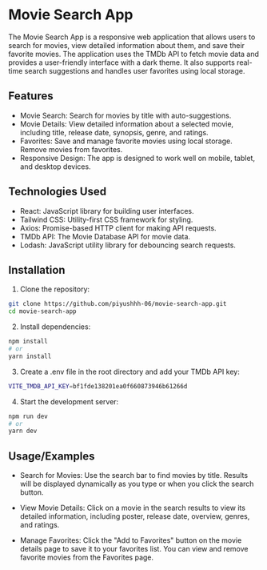 
# Movie Search App

The Movie Search App is a responsive web application that allows users to search for movies, view detailed information about them, and save their favorite movies. The application uses the TMDb API to fetch movie data and provides a user-friendly interface with a dark theme. It also supports real-time search suggestions and handles user favorites using local storage.


## Features

- Movie Search: Search for movies by title with auto-suggestions.
- Movie Details: View detailed information about a selected movie, including title, release date, synopsis, genre, and ratings.
- Favorites: Save and manage favorite movies using local storage. Remove movies from favorites.
- Responsive Design: The app is designed to work well on mobile, tablet, and desktop devices.


## Technologies Used

- React: JavaScript library for building user interfaces.
- Tailwind CSS: Utility-first CSS framework for styling.
- Axios: Promise-based HTTP client for making API requests.
- TMDb API: The Movie Database API for movie data.
- Lodash: JavaScript utility library for debouncing search requests.
## Installation

1. Clone the repository:

```bash
git clone https://github.com/piyushhh-06/movie-search-app.git
cd movie-search-app

```
2. Install dependencies:

```bash
npm install
# or
yarn install

```
3. Create a .env file in the root directory and add your TMDb API key:

```bash
VITE_TMDB_API_KEY=bf1fde138201ea0f660873946b61266d

```
4. Start the development server:
```bash
npm run dev
# or
yarn dev
```

## Usage/Examples

- Search for Movies: Use the search bar to find movies by title. Results will be displayed dynamically as you type or when you click the search button.

- View Movie Details: Click on a movie in the search results to view its detailed information, including poster, release date, overview, genres, and ratings.

- Manage Favorites: Click the "Add to Favorites" button on the movie details page to save it to your favorites list. You can view and remove favorite movies from the Favorites page.

